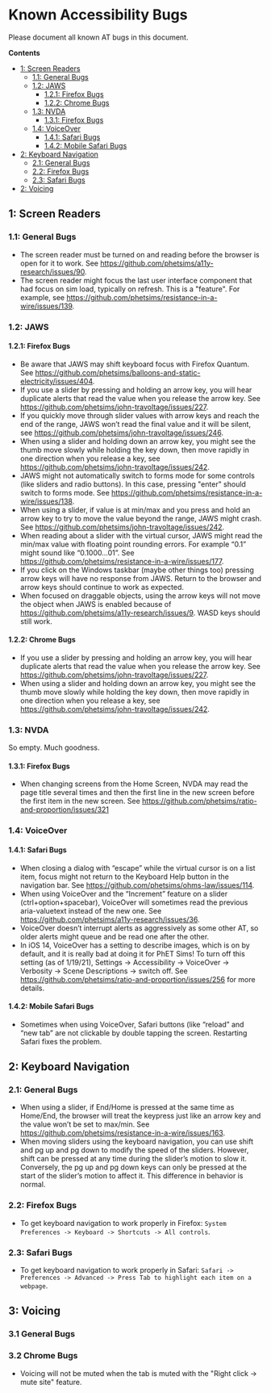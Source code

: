 # Known Accessibility Bugs

Please document all known AT bugs in this document.

**Contents**

* [1: Screen Readers](https://github.com/phetsims/QA/blob/master/doc/at-bugs.md#1-screen-readers)
    * [1.1: General Bugs](https://github.com/phetsims/QA/blob/master/doc/at-bugs.md#11-general-bugs)
    * [1.2: JAWS](https://github.com/phetsims/QA/blob/master/doc/at-bugs.md#12-jaws)
        * [1.2.1: Firefox Bugs](https://github.com/phetsims/QA/blob/master/doc/at-bugs.md#121-firefox-bugs)
        * [1.2.2: Chrome Bugs](https://github.com/phetsims/QA/blob/master/doc/at-bugs.md#122-chrome-bugs)
    * [1.3: NVDA](https://github.com/phetsims/QA/blob/master/doc/at-bugs.md#13-nvda)
        * [1.3.1: Firefox Bugs](https://github.com/phetsims/QA/blob/master/doc/at-bugs.md#131-firefox-bugs)
    * [1.4: VoiceOver](https://github.com/phetsims/QA/blob/master/doc/at-bugs.md#14-voiceover)
        * [1.4.1: Safari Bugs](https://github.com/phetsims/QA/blob/master/doc/at-bugs.md#141-safari-bugs)
        * [1.4.2: Mobile Safari Bugs](https://github.com/phetsims/QA/blob/master/doc/at-bugs.md#142-mobile-safari-bugs)
* [2: Keyboard Navigation](https://github.com/phetsims/QA/blob/master/doc/at-bugs.md#2-keyboard-navigation)
    * [2.1: General Bugs](https://github.com/phetsims/QA/blob/master/doc/at-bugs.md#21-general-bugs)
    * [2.2: Firefox Bugs](https://github.com/phetsims/QA/blob/master/doc/at-bugs.md#22-firefox-bugs)
    * [2.3: Safari Bugs](https://github.com/phetsims/QA/blob/master/doc/at-bugs.md#23-safari-bugs)
* [2: Voicing](https://github.com/phetsims/QA/blob/master/doc/at-bugs.md#3-voicing)

## 1: Screen Readers

### 1.1: General Bugs

* The screen reader must be turned on and reading before the browser is open for it to work. See
  https://github.com/phetsims/a11y-research/issues/90.
* The screen reader might focus the last user interface component that had focus on sim load, typically on refresh. This
  is a "feature". For example, see https://github.com/phetsims/resistance-in-a-wire/issues/139.

### 1.2: JAWS

#### 1.2.1: Firefox Bugs

* Be aware that JAWS may shift keyboard focus with Firefox Quantum. See
  https://github.com/phetsims/balloons-and-static-electricity/issues/404.
* If you use a slider by pressing and holding an arrow key, you will hear duplicate alerts that read the value when you
  release the arrow key. See https://github.com/phetsims/john-travoltage/issues/227.
* If you quickly move through slider values with arrow keys and reach the end of the range, JAWS won’t read the final
  value and it will be silent, see https://github.com/phetsims/john-travoltage/issues/246.
* When using a slider and holding down an arrow key, you might see the thumb move slowly while holding the key down,
  then move rapidly in one direction when you release a key, see https://github.com/phetsims/john-travoltage/issues/242.
* JAWS might not automatically switch to forms mode for some controls (like sliders and radio buttons). In this case,
  pressing "enter" should switch to forms mode. See https://github.com/phetsims/resistance-in-a-wire/issues/138.
* When using a slider, if value is at min/max and you press and hold an arrow key to try to move the value beyond the
  range, JAWS might crash. See https://github.com/phetsims/john-travoltage/issues/242.
* When reading about a slider with the virtual cursor, JAWS might read the min/max value with floating point rounding
  errors. For example “0.1” might sound like “0.1000...01”.
  See https://github.com/phetsims/resistance-in-a-wire/issues/177.
* If you click on the Windows taskbar (maybe other things too) pressing arrow keys will have no response from JAWS.
  Return to the browser and arrow keys should continue to work as expected.
* When focused on draggable objects, using the arrow keys will not move the object when JAWS is enabled because of
  https://github.com/phetsims/a11y-research/issues/9. WASD keys should still work.

#### 1.2.2: Chrome Bugs

* If you use a slider by pressing and holding an arrow key, you will hear duplicate alerts that read the value when you
  release the arrow key. See https://github.com/phetsims/john-travoltage/issues/227.
* When using a slider and holding down an arrow key, you might see the thumb move slowly while holding the key down,
  then move rapidly in one direction when you release a key, see https://github.com/phetsims/john-travoltage/issues/242.

### 1.3: NVDA

So empty. Much goodness.

#### 1.3.1: Firefox Bugs

* When changing screens from the Home Screen, NVDA may read the page title several times and then the first line in the new screen before the first item in the new screen. See https://github.com/phetsims/ratio-and-proportion/issues/321

### 1.4: VoiceOver

#### 1.4.1: Safari Bugs

* When closing a dialog with “escape” while the virtual cursor is on a list item, focus might not return to the Keyboard
  Help button in the navigation bar. See https://github.com/phetsims/ohms-law/issues/114.
* When using VoiceOver and the “Increment” feature on a slider (ctrl+option+spacebar), VoiceOver will sometimes read the
  previous aria-valuetext instead of the new one. See https://github.com/phetsims/a11y-research/issues/36.
* VoiceOver doesn’t interrupt alerts as aggressively as some other AT, so older alerts might queue and be read one after
  the other.
* In iOS 14, VoiceOver has a setting to describe images, which is on by default, and it is really bad at doing it for
  PhET Sims! To turn off this setting (as of 1/19/21), Settings -> Accessibility -> VoiceOver -> Verbosity -> Scene
  Descriptions -> switch off. See https://github.com/phetsims/ratio-and-proportion/issues/256 for more details.

#### 1.4.2: Mobile Safari Bugs

* Sometimes when using VoiceOver, Safari buttons (like “reload” and “new tab” are not clickable by double tapping the
  screen. Restarting Safari fixes the problem.

## 2: Keyboard Navigation

### 2.1: General Bugs

* When using a slider, if End/Home is pressed at the same time as Home/End, the browser will treat the keypress just
  like an arrow key and the value won’t be set to max/min. See
  https://github.com/phetsims/resistance-in-a-wire/issues/163.
* When moving sliders using the keyboard navigation, you can use shift and pg up and pg down to modify the speed of the
  sliders. However, shift can be pressed at any time during the slider’s motion to slow it. Conversely, the pg up and pg
  down keys can only be pressed at the start of the slider’s motion to affect it. This difference in behavior is normal.

### 2.2: Firefox Bugs

* To get keyboard navigation to work properly in Firefox: `System Preferences -> Keyboard -> Shortcuts -> All controls`.

### 2.3: Safari Bugs

* To get keyboard navigation to work properly in Safari:
  `Safari -> Preferences -> Advanced -> Press Tab to highlight each item on a webpage`.
  
## 3: Voicing

### 3.1 General Bugs

### 3.2 Chrome Bugs
* Voicing will not be muted when the tab is muted with the "Right click -> mute site" feature.
